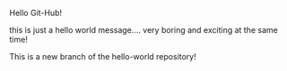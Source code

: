 Hello Git-Hub!

this is just a hello world message....
very boring and exciting at the same time!

This is a new branch of the hello-world repository!
